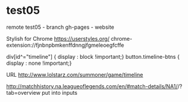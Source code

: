 # test05
remote test05 - branch gh-pages - website

Stylish for Chrome
https://userstyles.org/
chrome-extension://fjnbnpbmkenffdnngjfgmeleoegfcffe

div[id^="timeline"] { display : block !important;}
button.timeline-btns { display : none !important;}

URL
http://www.lolstarz.com/summoner/game/timeline

http://matchhistory.na.leagueoflegends.com/en/#match-details/NA1/<number1>/<number2>?tab=overview
put <number1> into inputs
